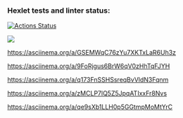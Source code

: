 ### Hexlet tests and linter status:
[![Actions Status](https://github.com/YuriNotPickle/frontend-project-44/actions/workflows/hexlet-check.yml/badge.svg)](https://github.com/YuriNotPickle/frontend-project-44/actions)

<a href="https://codeclimate.com/github/YuriNotPickle/frontend-project-44/maintainability"><img src="https://api.codeclimate.com/v1/badges/b8cc55f5cf1e79d2eeb7/maintainability" /></a>

https://asciinema.org/a/GSEMWqC76zYu7XKTxLaR6Uh3z

https://asciinema.org/a/9FoRjgus6BrW6qV0zHhTqFJYH

https://asciinema.org/a/q173FnSSHSsreqBvVldN3Fqnm

https://asciinema.org/a/zMCLP7lQ5Z5JpqATIxxFr8Nvs

https://asciinema.org/a/qe9sXb1LLH0p5GGtmpMoMtYrC
